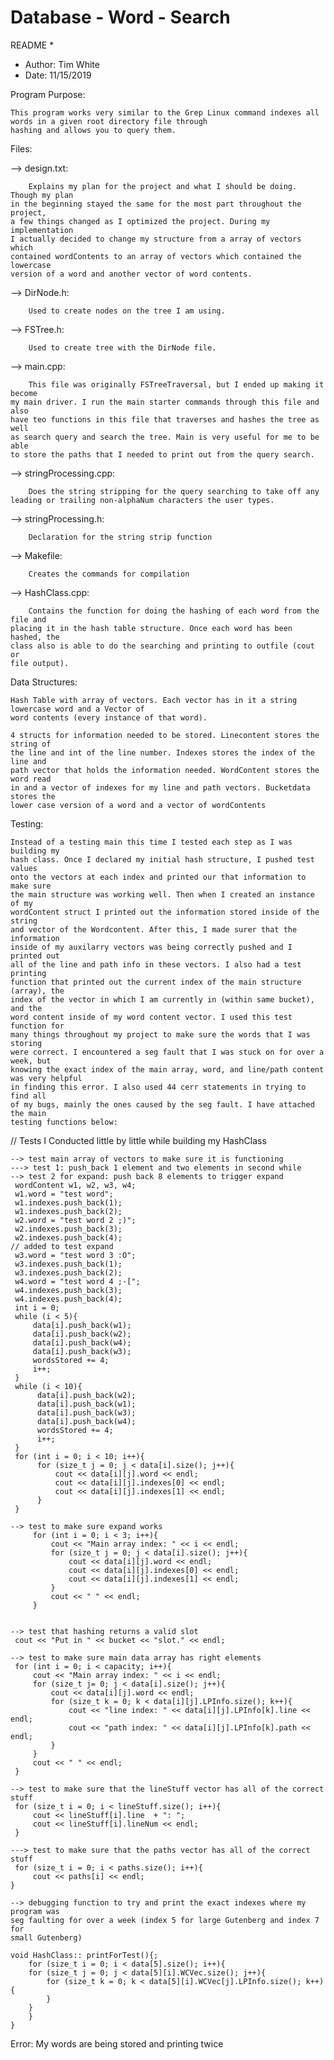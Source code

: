  # Database - Word - Search
 
 README
 *
 * Author: Tim White 
 * Date: 11/15/2019


Program Purpose:

	
	This program works very similar to the Grep Linux command indexes all words in a given root directory file through
	hashing and allows you to query them.


Files:

--> design.txt:

    	Explains my plan for the project and what I should be doing. Though my plan
    in the beginning stayed the same for the most part throughout the project,
    a few things changed as I optimized the project. During my implementation
    I actually decided to change my structure from a array of vectors which
    contained wordContents to an array of vectors which contained the lowercase 
    version of a word and another vector of word contents.

--> DirNode.h:

    	Used to create nodes on the tree I am using.

--> FSTree.h:

    	Used to create tree with the DirNode file.

--> main.cpp:

    	This file was originally FSTreeTraversal, but I ended up making it become 
    my main driver. I run the main starter commands through this file and also 
    have teo functions in this file that traverses and hashes the tree as well
    as search query and search the tree. Main is very useful for me to be able 
    to store the paths that I needed to print out from the query search.

--> stringProcessing.cpp:

    	Does the string stripping for the query searching to take off any 
    leading or trailing non-alphaNum characters the user types.

--> stringProcessing.h:

    	Declaration for the string strip function

--> Makefile:

    	Creates the commands for compilation

--> HashClass.cpp:

    	Contains the function for doing the hashing of each word from the file and 
    placing it in the hash table structure. Once each word has been hashed, the
    class also is able to do the searching and printing to outfile (cout or 
    file output).




Data Structures:

	Hash Table with array of vectors. Each vector has in it a string lowercase word and a Vector of 
	word contents (every instance of that word). 
	
	4 structs for information needed to be stored. Linecontent stores the string of
	the line and int of the line number. Indexes stores the index of the line and
	path vector that holds the information needed. WordContent stores the word read 
	in and a vector of indexes for my line and path vectors. Bucketdata stores the 
	lower case version of a word and a vector of wordContents 


Testing:

	Instead of a testing main this time I tested each step as I was building my 
	hash class. Once I declared my initial hash structure, I pushed test values 
	onto the vectors at each index and printed our that information to make sure 
	the main structure was working well. Then when I created an instance of my
	wordContent struct I printed out the information stored inside of the string
	and vector of the Wordcontent. After this, I made surer that the information
	inside of my auxilarry vectors was being correctly pushed and I printed out 
	all of the line and path info in these vectors. I also had a test printing
	function that printed out the current index of the main structure (array), the
	index of the vector in which I am currently in (within same bucket), and the
	word content inside of my word content vector. I used this test function for
	many things throughout my project to make sure the words that I was storing
	were correct. I encountered a seg fault that I was stuck on for over a week, but
	knowing the exact index of the main array, word, and line/path content was very helpful
	in finding this error. I also used 44 cerr statements in trying to find all 
	of my bugs, mainly the ones caused by the seg fault. I have attached the main 
	testing functions below:

// Tests I Conducted little by little while building my HashClass

    --> test main array of vectors to make sure it is functioning
    ---> test 1: push_back 1 element and two elements in second while
    --> test 2 for expand: push back 8 elements to trigger expand
     wordContent w1, w2, w3, w4;
     w1.word = "test word";
     w1.indexes.push_back(1);
     w1.indexes.push_back(2);
     w2.word = "test word 2 ;)";
     w2.indexes.push_back(3);
     w2.indexes.push_back(4);
    // added to test expand
     w3.word = "test word 3 :O";
     w3.indexes.push_back(1);
     w3.indexes.push_back(2);
     w4.word = "test word 4 ;-[";
     w4.indexes.push_back(3);
     w4.indexes.push_back(4); 
     int i = 0;
     while (i < 5){
         data[i].push_back(w1);
         data[i].push_back(w2);
         data[i].push_back(w4);
         data[i].push_back(w3);
         wordsStored += 4;
         i++;
     }
     while (i < 10){
          data[i].push_back(w2);
          data[i].push_back(w1);
          data[i].push_back(w3);
          data[i].push_back(w4);
          wordsStored += 4;
          i++;  
     }
     for (int i = 0; i < 10; i++){
          for (size_t j = 0; j < data[i].size(); j++){
              cout << data[i][j].word << endl;
              cout << data[i][j].indexes[0] << endl;
              cout << data[i][j].indexes[1] << endl;         
          }
     }

    --> test to make sure expand works
         for (int i = 0; i < 3; i++){
             cout << "Main array index: " << i << endl;
             for (size_t j = 0; j < data[i].size(); j++){
                 cout << data[i][j].word << endl;
                 cout << data[i][j].indexes[0] << endl;
                 cout << data[i][j].indexes[1] << endl;         
             }
             cout << " " << endl;
         }


    --> test that hashing returns a valid slot
     cout << "Put in " << bucket << "slot." << endl;

    --> test to make sure main data array has right elements
     for (int i = 0; i < capacity; i++){
         cout << "Main array index: " << i << endl;
         for (size_t j= 0; j < data[i].size(); j++){
             cout << data[i][j].word << endl;
             for (size_t k = 0; k < data[i][j].LPInfo.size(); k++){
                 cout << "line index: " << data[i][j].LPInfo[k].line << endl;
                 cout << "path index: " << data[i][j].LPInfo[k].path << endl;
             }
         }
         cout << " " << endl;
     }
    
    --> test to make sure that the lineStuff vector has all of the correct stuff
     for (size_t i = 0; i < lineStuff.size(); i++){
         cout << lineStuff[i].line  + ": ";
         cout << lineStuff[i].lineNum << endl;
     }
     
    ---> test to make sure that the paths vector has all of the correct stuff
     for (size_t i = 0; i < paths.size(); i++){
         cout << paths[i] << endl;
    }
    
    --> debugging function to try and print the exact indexes where my program was
    seg faulting for over a week (index 5 for large Gutenberg and index 7 for 
    small Gutenberg)

	void HashClass:: printForTest(){;
	    for (size_t i = 0; i < data[5].size(); i++){
		for (size_t j = 0; j < data[5][i].WCVec.size(); j++){
		    for (size_t k = 0; k < data[5][i].WCVec[j].LPInfo.size(); k++){
		    }
		}
	    }
	}

Error:
My words are being stored and printing twice
